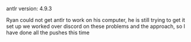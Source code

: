 antlr version: 4.9.3

Ryan could not get antlr to work on his computer, he is still trying to get it set up
we worked over discord on these problems and the approach, so I have done all the pushes this time

